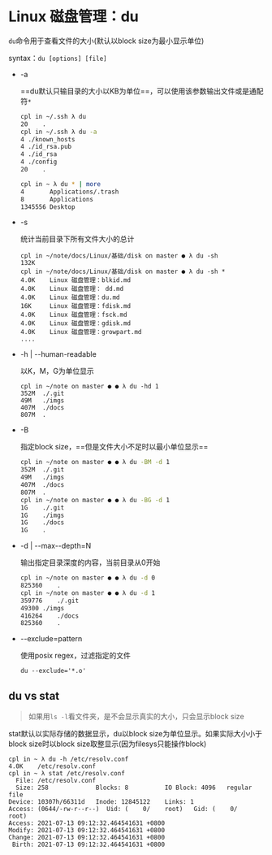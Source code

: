 # Linux 磁盘管理：du

`du`命令用于查看文件的大小(默认以block size为最小显示单位)

syntax：`du [options] [file]`

- -a

  ==du默认只输目录的大小以KB为单位==，可以使用该参数输出文件或是通配符`*`

  ```bash
  cpl in ~/.ssh λ du 
  20	.
  cpl in ~/.ssh λ du -a
  4	./known_hosts
  4	./id_rsa.pub
  4	./id_rsa
  4	./config
  20	.
  
  cpl in ~ λ du * | more
  4       Applications/.trash
  8       Applications
  1345556 Desktop
  ```

- -s

  统计当前目录下所有文件大小的总计

  ```
  cpl in ~/note/docs/Linux/基础/disk on master ● λ du -sh
  132K
  cpl in ~/note/docs/Linux/基础/disk on master ● λ du -sh *
  4.0K    Linux 磁盘管理：blkid.md
  4.0K    Linux 磁盘管理： dd.md
  4.0K    Linux 磁盘管理：du.md
  16K     Linux 磁盘管理：fdisk.md
  4.0K    Linux 磁盘管理：fsck.md
  4.0K    Linux 磁盘管理：gdisk.md
  4.0K    Linux 磁盘管理：growpart.md
  ....
  ```

- -h | --human-readable

  以K，M，G为单位显示

  ```
  cpl in ~/note on master ● ● λ du -hd 1
  352M	./.git
  49M	./imgs
  407M	./docs
  807M	.
  ```

- -B

  指定block size，==但是文件大小不足时以最小单位显示==

  ```bash
  cpl in ~/note on master ● ● λ du -BM -d 1
  352M	./.git
  49M	./imgs
  407M	./docs
  807M	.
  cpl in ~/note on master ● ● λ du -BG -d 1
  1G	./.git
  1G	./imgs
  1G	./docs
  1G	.
  ```

- -d | --max--depth=N

  输出指定目录深度的内容，当前目录从0开始

  ```bash
  cpl in ~/note on master ● ● λ du -d 0
  825360	.
  cpl in ~/note on master ● ● λ du -d 1
  359776	./.git
  49300	./imgs
  416264	./docs
  825360	.
  ```

- --exclude=pattern

  使用posix regex，过滤指定的文件

  ```
  du --exclude='*.o'
  ```

## du vs stat

> 如果用`ls -l`看文件夹，是不会显示真实的大小，只会显示block size

stat默认以实际存储的数据显示，du以block size为单位显示。如果实际大小小于block size时以block size取整显示(因为filesys只能操作block)

```
cpl in ~ λ du -h /etc/resolv.conf
4.0K    /etc/resolv.conf
cpl in ~ λ stat /etc/resolv.conf
  File: /etc/resolv.conf
  Size: 258             Blocks: 8          IO Block: 4096   regular file
Device: 10307h/66311d   Inode: 12845122    Links: 1
Access: (0644/-rw-r--r--)  Uid: (    0/    root)   Gid: (    0/    root)
Access: 2021-07-13 09:12:32.464541631 +0800
Modify: 2021-07-13 09:12:32.464541631 +0800
Change: 2021-07-13 09:12:32.464541631 +0800
 Birth: 2021-07-13 09:12:32.464541631 +0800
```



